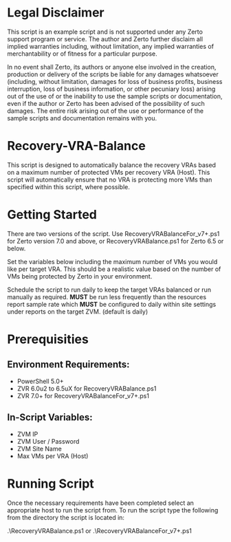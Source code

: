 # Legal Disclaimer
This script is an example script and is not supported under any Zerto support program or service. The author and Zerto further disclaim all implied warranties including, without limitation, any implied warranties of merchantability or of fitness for a particular purpose.

In no event shall Zerto, its authors or anyone else involved in the creation, production or delivery of the scripts be liable for any damages whatsoever (including, without limitation, damages for loss of business profits, business interruption, loss of business information, or other pecuniary loss) arising out of the use of or the inability to use the sample scripts or documentation, even if the author or Zerto has been advised of the possibility of such damages. The entire risk arising out of the use or performance of the sample scripts and documentation remains with you.

# Recovery-VRA-Balance
This script is designed to automatically balance the recovery VRAs based on a maximum number of protected VMs per recovery VRA (Host).
This script will automatically ensure that no VRA is protecting more VMs than specified within this script, where possible.

# Getting Started
There are two versions of the script. Use RecoveryVRABalanceFor_v7+.ps1 for Zerto version 7.0 and above, or RecoveryVRABalance.ps1 for Zerto 6.5 or below.

Set the variables below including the maximum number of VMs you would like per target VRA. This should be a realistic value based on the number of VMs being protected by Zerto in your environment.

Schedule the script to run daily to keep the target VRAs balanced or run manually as required.  **MUST** be run less frequently than the resources report sample rate which **MUST** be configured to daily within site settings under reports on the target ZVM. (default is daily)

# Prerequisities
## Environment Requirements:
- PowerShell 5.0+
- ZVR 6.0u2 to 6.5uX for RecoveryVRABalance.ps1
- ZVR 7.0+ for RecoveryVRABalanceFor_v7+.ps1

## In-Script Variables:
- ZVM IP
- ZVM User / Password
- ZVM Site Name
- Max VMs per VRA (Host)

# Running Script
Once the necessary requirements have been completed select an appropriate host to run the script from. To run the script type the following from the directory the script is located in:

.\RecoveryVRABalance.ps1 or .\RecoveryVRABalanceFor_v7+.ps1
